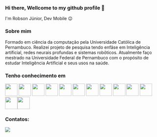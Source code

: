 ### Hi there, Wellcome to my github profile 👋

I'm Robson Júnior, Dev Mobile 😉

### Sobre mim

Formado em ciência da computação pela Universidade Católica de Pernambuco. Realizei projeto de pesquisa tendo enfâse em Inteligência artificial, redes neurais profundas e sistemas robôticos. Atualmente faço mestrado na Universidade Federal de Pernambuco com o propósito de estudar Inteligência Artificial e seus usos na saúde.

### Tenho conhecimento em

<img src="https://cdn.jsdelivr.net/gh/devicons/devicon/icons/arduino/arduino-original-wordmark.svg" heigh="40" width="40"/> <img src="https://cdn.jsdelivr.net/gh/devicons/devicon/icons/css3/css3-plain-wordmark.svg" heigh="40" width="40"/> <img src="https://cdn.jsdelivr.net/gh/devicons/devicon/icons/html5/html5-original-wordmark.svg" heigh="40" width="40"/> <img src="https://cdn.jsdelivr.net/gh/devicons/devicon/icons/java/java-original-wordmark.svg" heigh="40" width="40"/> <img src="https://cdn.jsdelivr.net/gh/devicons/devicon/icons/javascript/javascript-original.svg" heigh="40" width="40"/> <img src="https://cdn.jsdelivr.net/gh/devicons/devicon/icons/python/python-original-wordmark.svg" heigh="40" width="40"/> <img src="https://cdn.jsdelivr.net/gh/devicons/devicon/icons/androidstudio/androidstudio-original.svg" heigh="40" width="40" /> <img src="https://cdn.jsdelivr.net/gh/devicons/devicon/icons/docker/docker-original-wordmark.svg" heigh="40" width="40" /> <img src="https://cdn.jsdelivr.net/gh/devicons/devicon/icons/dot-net/dot-net-original-wordmark.svg" heigh="40" width="40" /> <img src="https://cdn.jsdelivr.net/gh/devicons/devicon@latest/icons/keras/keras-original-wordmark.svg" heigh="40" width="40" /> <img src="https://cdn.jsdelivr.net/gh/devicons/devicon@latest/icons/pytorch/pytorch-plain-wordmark.svg" heigh="40" width="40" /> <img src="https://cdn.jsdelivr.net/gh/devicons/devicon@latest/icons/kaggle/kaggle-original-wordmark.svg"  heigh="40" width="40"/><img src="https://cdn.jsdelivr.net/gh/devicons/devicon@latest/icons/opencv/opencv-original-wordmark.svg"  heigh="40" width="40"/>
          
          
          
          
          
          
          
 ### Contatos:

<div>

<a href = "mailto:robson.2021104910@unicap.br"><img src="https://img.shields.io/badge/Gmail-D14836?style=for-the-badge&logo=gmail&logoColor=white" target="_blank"></a>

</div>      


 

          
          
          
          
          
<!--
**RobLins12/RobLins12** is a ✨ _special_ ✨ repository because its `README.md` (this file) appears on your GitHub profile.

